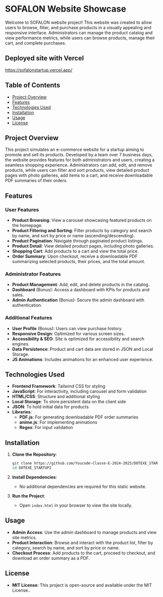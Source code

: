 # SOFALON Website Showcase

Welcome to SOFALON website project! This website was created to allow users to browse, filter, and purchase products in a visually appealing and responsive interface. Administrators can manage the product catalog and view performance metrics, while users can browse products, manage their cart, and complete purchases.

## Deployed site with Vercel
https://sofalonstartup.vercel.app/

## Table of Contents
- [Project Overview](#project-overview)
- [Features](#features)
- [Technologies Used](#technologies-used)
- [Installation](#installation)
- [Usage](#usage)
- [License](#license)

## Project Overview
This project simulates an e-commerce website for a startup aiming to promote and sell its products. Developed by a team over 7 business days, the website provides features for both administrators and users, creating a seamless shopping experience. Administrators can add, edit, and remove products, while users can filter and sort products, view detailed product pages with photo galleries, add items to a cart, and receive downloadable PDF summaries of their orders.

## Features

### User Features
- **Product Browsing**: View a carousel showcasing featured products on the homepage.
- **Product Filtering and Sorting**: Filter products by category and search by name, and sort by price or name (ascending/descending).
- **Product Pagination**: Navigate through paginated product listings.
- **Product Detail**: View detailed product pages, including photo galleries.
- **Shopping Cart**: Add products to a cart and view the total price.
- **Order Summary**: Upon checkout, receive a downloadable PDF summarizing selected products, their prices, and the total amount.

### Administrator Features
- **Product Management**: Add, edit, and delete products in the catalog.
- **Dashboard** (Bonus): Access a dashboard with KPIs for products and sales.
- **Admin Authentication** (Bonus): Secure the admin dashboard with authentication.

### Additional Features
- **User Profile** (Bonus): Users can view purchase history.
- **Responsive Design**: Optimized for various screen sizes.
- **Accessibility & SEO**: Site is optimized for accessibility and search engines.
- **Data Persistence**: Product and cart data are stored in JSON and Local Storage.
- **JS Animations**: Includes animations for an enhanced user experience.
  
## Technologies Used
- **Frontend Framework**: Tailwind CSS for styling
- **JavaScript**: For interactivity, including carousel and form validation
- **HTML/CSS**: Structure and additional styling
- **Local Storage**: To store persistent data on the client side
- **JSON**: To hold initial data for products
- **Libraries**:
  - **PDF.js**: For generating downloadable PDF order summaries
  - **anime.js**: For implementing animations
  - **Regex**: For input validation

## Installation

1. **Clone the Repository**:
    ```bash
    git clone https://github.com/Youcode-Classe-E-2024-2025/DOTEXE_STARTUP2
    cd DOTEXE_STARTUP2
    ```

2. **Install Dependencies**:
    - No additional dependencies are required for this static website.

3. **Run the Project**:
    - Open `index.html` in your browser to view the site locally.

## Usage

- **Admin Access**: Use the admin dashboard to manage products and view site metrics.
- **Product Interaction**: Browse and interact with the product list, filter by category, search by name, and sort by price or name.
- **Checkout Process**: Add products to the cart, proceed to checkout, and download an order summary as a PDF.

## License

- **MIT License**: This project is open-source and available under the MIT License..